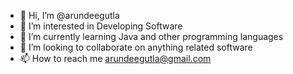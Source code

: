 - 👋 Hi, I’m @arundeegutla
- 👀 I’m interested in Developing Software
- 🌱 I’m currently learning Java and other programming languages 
- 💞️ I’m looking to collaborate on anything related software
- 📫 How to reach me arundeegutla@gmail.com

<!---
arundeegutla/arundeegutla is a ✨ special ✨ repository because its `README.md` (this file) appears on your GitHub profile.
You can click the Preview link to take a look at your changes.
--->
